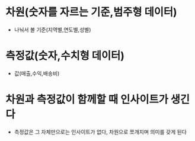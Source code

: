 # 차원(숫자를 자르는 기준,범주형 데이터)
* 나눠서 볼 기준(지역별,연도별,성별)

# 측정값(숫자,수치형 데이터)
* 값(매출,수익,배송비)

# 차원과 측정값이 함께할 때 인사이트가 생긴다
* 측정값은 그 자체만으로는 인사이트가 없다, 차원으로 쪼개지며 의미를 갖게 된다
